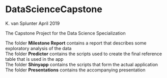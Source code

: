 # DataScienceCapstone

K. van Splunter
April 2019


The Capstone Project for the Data Science Specialization

The folder **Milestone Report** contains a report that describes some exploratory analysis of the data  
The folder **Predictor** contains the scripts used to create the final reference table that is used in the app  
The folder **Shinyapp** contains the scripts that form the actual application  
The folder **Presentations** contains the accompanying presentation
